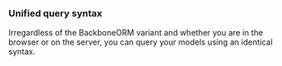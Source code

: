 ### Unified query syntax

Irregardless of the BackboneORM variant and whether you are in the browser or on the server, you can query your models using an identical syntax.
